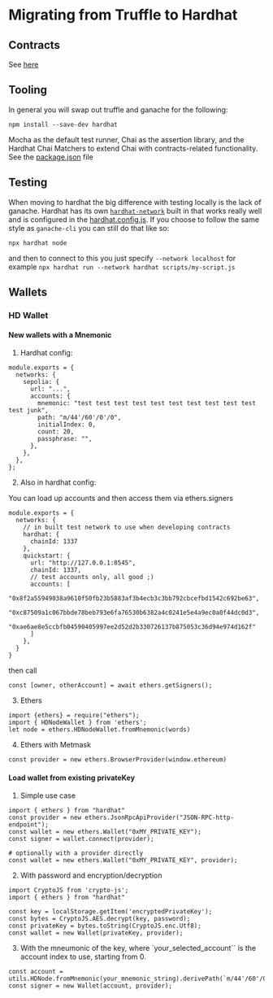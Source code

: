 
# Migrating from Truffle to Hardhat

## Contracts

See [here](./contracts/README.md)

## Tooling

In general you will swap out truffle and ganache for the following:
```
npm install --save-dev hardhat
```

Mocha as the default test runner, Chai as the assertion library, and the Hardhat Chai Matchers to extend Chai with contracts-related functionality. See the [package.json](./contracts/hardhat/package.json) file

## Testing

When moving to hardhat the big difference with testing locally is the lack of ganache. Hardhat has its own [`hardhat-network`](https://hardhat.org/hardhat-network/docs/overview#hardhat-network) built in that works really well and is configured in the [hardhat.config.js](./contracts/hardhat/hardhat.config.ts). If you choose to follow the same style as `ganache-cli` you can still do that like so:

```
npx hardhat node
```

and then to connect to this you just specify ```--network localhost``` for example ```npx hardhat run --network hardhat scripts/my-script.js```

## Wallets

### HD Wallet

#### New wallets with a Mnemonic

1. Hardhat config:

```
module.exports = {
  networks: {
    sepolia: {
      url: "...",
      accounts: {
        mnemonic: "test test test test test test test test test test test junk",
        path: "m/44'/60'/0'/0",
        initialIndex: 0,
        count: 20,
        passphrase: "",
      },
    },
  },
};
```

2. Also in hardhat config: 

You can load up accounts and then access them via ethers.signers

```
module.exports = {
  networks: {
    // in built test network to use when developing contracts
    hardhat: {
      chainId: 1337
    },
    quickstart: {
      url: "http://127.0.0.1:8545",
      chainId: 1337,
      // test accounts only, all good ;)
      accounts: [
        "0x8f2a55949038a9610f50fb23b5883af3b4ecb3c3bb792cbcefbd1542c692be63",
        "0xc87509a1c067bbde78beb793e6fa76530b6382a4c0241e5e4a9ec0a0f44dc0d3",
        "0xae6ae8e5ccbfb04590405997ee2d52d2b330726137b875053c36d94e974d162f"
      ]
    },
  }
}
```
then call 
```
const [owner, otherAccount] = await ethers.getSigners();
```

3. Ethers

```
import {ethers} = require("ethers");
import { HDNodeWallet } from 'ethers';
let node = ethers.HDNodeWallet.fromMnemonic(words)
```

4. Ethers with Metmask
```
const provider = new ethers.BrowserProvider(window.ethereum)
```

#### Load wallet from existing privateKey

1. Simple use case
```
import { ethers } from "hardhat"
const provider = new ethers.JsonRpcApiProvider("JSON-RPC-http-endpoint");
const wallet = new ethers.Wallet("0xMY_PRIVATE_KEY");
const signer = wallet.connect(provider);

# optionally with a provider directly
const wallet = new ethers.Wallet("0xMY_PRIVATE_KEY", provider);
```

2. With password and encryption/decryption
```
import CryptoJS from 'crypto-js';
import { ethers } from "hardhat"

const key = localStorage.getItem('encryptedPrivateKey');
const bytes = CryptoJS.AES.decrypt(key, password);
const privateKey = bytes.toString(CryptoJS.enc.Utf8);
const wallet = new Wallet(privateKey, provider);

```

3. With the mneumonic of the key, where `your_selected_account`` is the account index to use, starting from 0.
```
const account = utils.HDNode.fromMnemonic(your_mnemonic_string).derivePath(`m/44'/60'/0'/0/${your_selected_account}`);
const signer = new Wallet(account, provider);
```